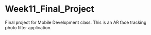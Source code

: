 # Week11_Final_Project
Final project for Mobile Development class. This is an AR face tracking photo filter application. 
